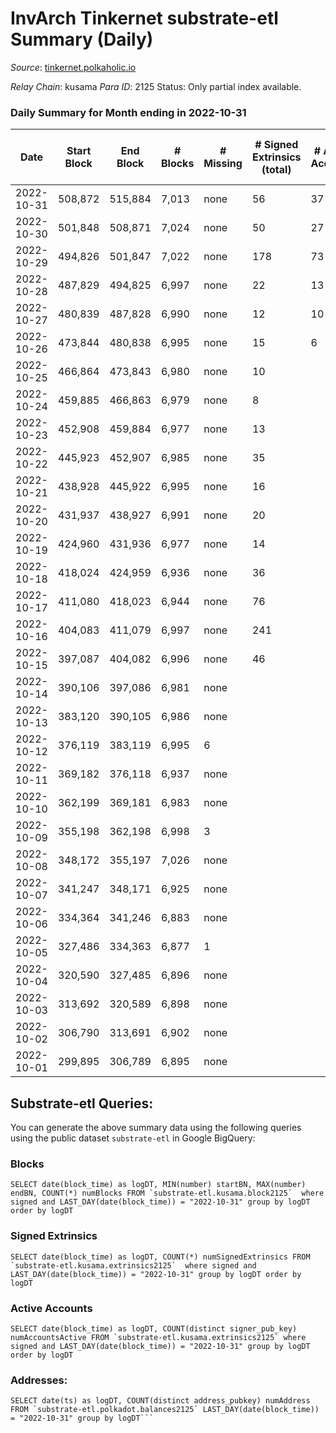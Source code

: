 # InvArch Tinkernet substrate-etl Summary (Daily)

_Source_: [tinkernet.polkaholic.io](https://tinkernet.polkaholic.io)

*Relay Chain*: kusama
*Para ID*: 2125
Status: Only partial index available.


### Daily Summary for Month ending in 2022-10-31


| Date | Start Block | End Block | # Blocks | # Missing | # Signed Extrinsics (total) | # Active Accounts | # Addresses with Balances | # Events | # Transfers | # XCM Transfers In | # XCM Transfers Out |
| ---- | ----------- | --------- | -------- | --------- | --------------------------- | ----------------- | ------------------------- | -------- | ----------- | ------------------ | ------------------- |
| 2022-10-31 | 508,872 | 515,884 | 7,013 | none | 56 | 37 | 1,783 | 15,763 | 1,291  | 9  | 16  |
| 2022-10-30 | 501,848 | 508,871 | 7,024 | none | 50 | 27 | 1,780 | 15,585 | 1,162  |   | 20  |
| 2022-10-29 | 494,826 | 501,847 | 7,022 | none | 178 | 73 |  | 18,174 | 2,821  | 4  | 62  |
| 2022-10-28 | 487,829 | 494,825 | 6,997 | none | 22 | 13 |  | 14,635 | 465  | 3  | 8  |
| 2022-10-27 | 480,839 | 487,828 | 6,990 | none | 12 | 10 | 1,779 | 14,455 | 375  | 2  | 3  |
| 2022-10-26 | 473,844 | 480,838 | 6,995 | none | 15 | 6 | 1,779 | 3,798 | 152  | 1  | 10  |
| 2022-10-25 | 466,864 | 473,843 | 6,980 | none | 10 |  |  | 190 | 30  | 6  | 10  |
| 2022-10-24 | 459,885 | 466,863 | 6,979 | none | 8 |  |  | 133 | 18  | 3  | 8  |
| 2022-10-23 | 452,908 | 459,884 | 6,977 | none | 13 |  |  | 198 | 32  | 2  | 13  |
| 2022-10-22 | 445,923 | 452,907 | 6,985 | none | 35 |  |  | 536 | 92  | 4  | 35  |
| 2022-10-21 | 438,928 | 445,922 | 6,995 | none | 16 |  |  | 447 | 130  | 3  | 15  |
| 2022-10-20 | 431,937 | 438,927 | 6,991 | none | 20 |  |  | 293 | 51  | 1  | 19  |
| 2022-10-19 | 424,960 | 431,936 | 6,977 | none | 14 |  |  | 261 | 40  | 7  | 14  |
| 2022-10-18 | 418,024 | 424,959 | 6,936 | none | 36 |  |  | 642 | 100  | 17  | 35  |
| 2022-10-17 | 411,080 | 418,023 | 6,944 | none | 76 |  |  | 1,161 | 203  | 9  | 74  |
| 2022-10-16 | 404,083 | 411,079 | 6,997 | none | 241 |  |  | 3,360 | 628  |   | 220  |
| 2022-10-15 | 397,087 | 404,082 | 6,996 | none | 46 |  |  | 678 | 128  | 6  | 41  |
| 2022-10-14 | 390,106 | 397,086 | 6,981 | none |  |  |  |  |   |   |   |
| 2022-10-13 | 383,120 | 390,105 | 6,986 | none |  |  |  |  |   |   |   |
| 2022-10-12 | 376,119 | 383,119 | 6,995 | 6 |  |  |  |  |   |   |   |
| 2022-10-11 | 369,182 | 376,118 | 6,937 | none |  |  |  |  |   |   |   |
| 2022-10-10 | 362,199 | 369,181 | 6,983 | none |  |  |  |  |   |   |   |
| 2022-10-09 | 355,198 | 362,198 | 6,998 | 3 |  |  |  |  |   |   |   |
| 2022-10-08 | 348,172 | 355,197 | 7,026 | none |  |  |  |  |   |   |   |
| 2022-10-07 | 341,247 | 348,171 | 6,925 | none |  |  |  |  |   |   |   |
| 2022-10-06 | 334,364 | 341,246 | 6,883 | none |  |  |  |  |   |   |   |
| 2022-10-05 | 327,486 | 334,363 | 6,877 | 1 |  |  |  |  |   |   |   |
| 2022-10-04 | 320,590 | 327,485 | 6,896 | none |  |  |  |  |   |   |   |
| 2022-10-03 | 313,692 | 320,589 | 6,898 | none |  |  |  |  |   |   |   |
| 2022-10-02 | 306,790 | 313,691 | 6,902 | none |  |  |  |  |   |   |   |
| 2022-10-01 | 299,895 | 306,789 | 6,895 | none |  |  |  |  |   |   |   |

## Substrate-etl Queries:
You can generate the above summary data using the following queries using the public dataset `substrate-etl` in Google BigQuery:


### Blocks
```
SELECT date(block_time) as logDT, MIN(number) startBN, MAX(number) endBN, COUNT(*) numBlocks FROM `substrate-etl.kusama.block2125`  where signed and LAST_DAY(date(block_time)) = "2022-10-31" group by logDT order by logDT
```


### Signed Extrinsics
```
SELECT date(block_time) as logDT, COUNT(*) numSignedExtrinsics FROM `substrate-etl.kusama.extrinsics2125`  where signed and LAST_DAY(date(block_time)) = "2022-10-31" group by logDT order by logDT
```


### Active Accounts
```
SELECT date(block_time) as logDT, COUNT(distinct signer_pub_key) numAccountsActive FROM `substrate-etl.kusama.extrinsics2125` where signed and LAST_DAY(date(block_time)) = "2022-10-31" group by logDT order by logDT
```


### Addresses:
```
SELECT date(ts) as logDT, COUNT(distinct address_pubkey) numAddress FROM `substrate-etl.polkadot.balances2125` LAST_DAY(date(block_time)) = "2022-10-31" group by logDT```

